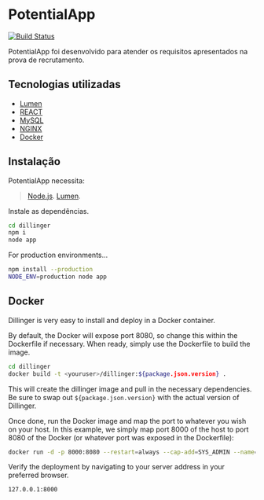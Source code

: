 # PotentialApp

[![Build Status](https://travis-ci.org/joemccann/dillinger.svg?branch=master)](https://travis-ci.org/joemccann/dillinger)

PotentialApp foi desenvolvido para atender os requisitos apresentados na prova de recrutamento.

## Tecnologias utilizadas
- [Lumen](https://lumen.laravel.com/)
- [REACT](https://pt-br.reactjs.org/)
- [MySQL](https://www.mysql.com/)
- [NGINX](https://www.nginx.com/)
- [Docker](https://www.docker.com/)

## Instalação

PotentialApp necessita:
> [Node.js](https://nodejs.org/).
> [Lumen](https://lumen.laravel.com/).

Instale as dependências.

```sh
cd dillinger
npm i
node app
```

For production environments...

```sh
npm install --production
NODE_ENV=production node app
```

## Docker

Dillinger is very easy to install and deploy in a Docker container.

By default, the Docker will expose port 8080, so change this within the
Dockerfile if necessary. When ready, simply use the Dockerfile to
build the image.

```sh
cd dillinger
docker build -t <youruser>/dillinger:${package.json.version} .
```

This will create the dillinger image and pull in the necessary dependencies.
Be sure to swap out `${package.json.version}` with the actual
version of Dillinger.

Once done, run the Docker image and map the port to whatever you wish on
your host. In this example, we simply map port 8000 of the host to
port 8080 of the Docker (or whatever port was exposed in the Dockerfile):

```sh
docker run -d -p 8000:8080 --restart=always --cap-add=SYS_ADMIN --name=dillinger <youruser>/dillinger:${package.json.version}
```

Verify the deployment by navigating to your server address in
your preferred browser.

```sh
127.0.0.1:8000
```
<!-- 
# Potential App
Aplicação desenvolvida para atender os requisitos apresentados
na prova de recrutamento Gazin Tech 2021


### Backend
desenvolvido utilizando o framework Lumen (PHP)

##### Start
cd ./api/
composer install

###### dev
php -S localhost:8000 -t public

### Frontend
desenvolvido utilizando o framework REACT (JavaScript)
-->